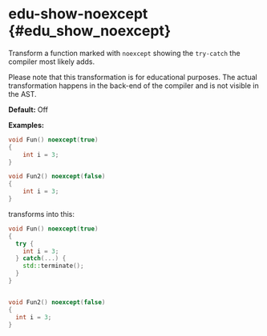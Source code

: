# edu-show-noexcept {#edu_show_noexcept}
Transform a function marked with `noexcept` showing the `try-catch` the compiler most likely adds.

Please note that this transformation is for educational purposes. The actual transformation happens in the back-end of
the compiler and is not visible in the AST.

__Default:__ Off

__Examples:__

```.cpp
void Fun() noexcept(true)
{
    int i = 3;
}

void Fun2() noexcept(false)
{
    int i = 3;
}
```

transforms into this:

```.cpp
void Fun() noexcept(true)
{
  try {
    int i = 3;
  } catch(...) {
    std::terminate();
  }
}


void Fun2() noexcept(false)
{
  int i = 3;
}
```
